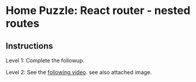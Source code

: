 # Home Puzzle: React router - nested routes

## Instructions

Level 1: Complete the followup.

Level 2: See the [following video](https://somup.com/cTVeXrdaYf). see also attached image.

